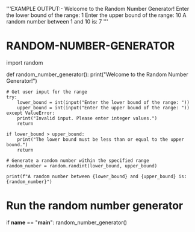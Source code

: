 '''EXAMPLE OUTPUT:- Welcome to the Random Number Generator!
Enter the lower bound of the range: 1
Enter the upper bound of the range: 10
A random number between 1 and 10 is: 7
'''
# RANDOM-NUMBER-GENERATOR
import random

def random_number_generator():
    print("Welcome to the Random Number Generator!")
    
    # Get user input for the range
    try:
        lower_bound = int(input("Enter the lower bound of the range: "))
        upper_bound = int(input("Enter the upper bound of the range: "))
    except ValueError:
        print("Invalid input. Please enter integer values.")
        return
    
    if lower_bound > upper_bound:
        print("The lower bound must be less than or equal to the upper bound.")
        return
    
    # Generate a random number within the specified range
    random_number = random.randint(lower_bound, upper_bound)
    
    print(f"A random number between {lower_bound} and {upper_bound} is: {random_number}")

# Run the random number generator
if __name__ == "__main__":
    random_number_generator()
